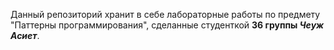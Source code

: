 Данный репозиторий хранит в себе лабораторные работы по предмету "Паттерны программирования", сделанные студенткой **36 группы _Чеуж Асиет_**.
